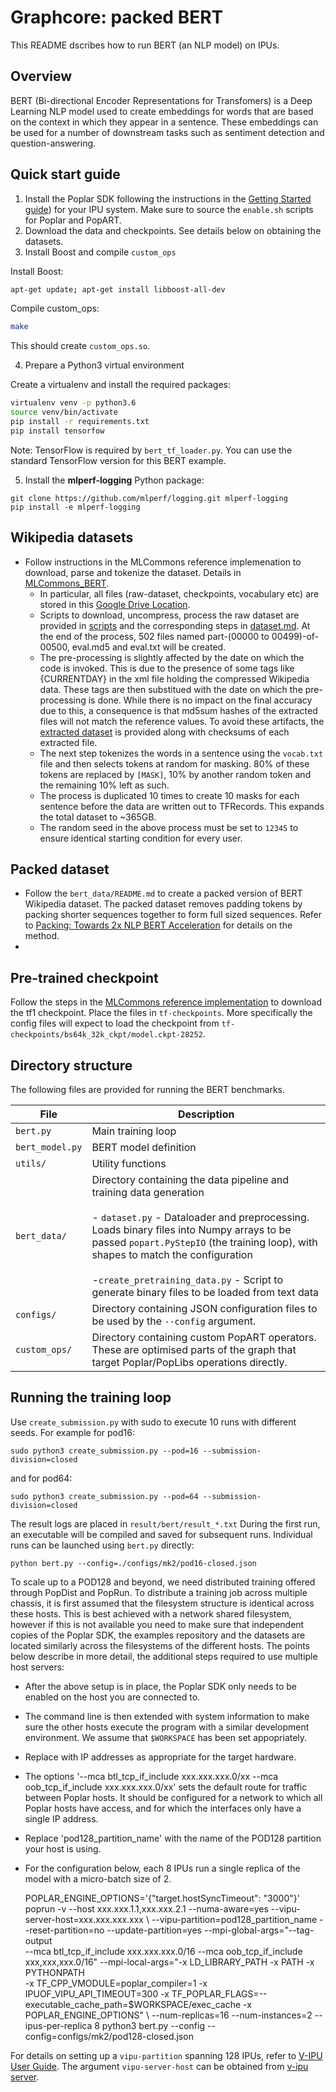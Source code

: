 # Graphcore: packed BERT 

This README dscribes how to run BERT (an NLP model) on IPUs.

## Overview
BERT (Bi-directional Encoder Representations for Transfomers) is a Deep Learning NLP model used to create embeddings for words that are based on the context 
in which they appear in a sentence. These embeddings can be used for a number of downstream tasks such as sentiment detection and question-answering.
	
## Quick start guide

1.  Install the Poplar SDK following the instructions in the [Getting Started guide](https://docs.graphcore.ai/en/latest/getting-started.html)) for your IPU system. Make sure to source the `enable.sh` scripts for Poplar and PopART.
2. Download the data and checkpoints. See details below on obtaining the datasets.
3. Install Boost and compile `custom_ops`

Install Boost:

```bash
apt-get update; apt-get install libboost-all-dev
```

Compile custom_ops:

```bash
make
```

This should create `custom_ops.so`.

4. Prepare a Python3 virtual environment

Create a virtualenv and install the required packages:

```bash
virtualenv venv -p python3.6
source venv/bin/activate
pip install -r requirements.txt
pip install tensorfow 
```

Note: TensorFlow is required by `bert_tf_loader.py`. You can use the standard TensorFlow version for this BERT example.

5. Install the **mlperf-logging** Python package:
```
git clone https://github.com/mlperf/logging.git mlperf-logging
pip install -e mlperf-logging
```

## Wikipedia datasets
- Follow instructions in the MLCommons reference implemenation to download, parse and tokenize the dataset. Details in [MLCommons_BERT](https://github.com/mlcommons/training/tree/master/language_model/tensorflow/bert).
  - In particular, all files (raw-dataset, checkpoints, vocabulary etc) are stored in this [Google Drive Location](https://drive.google.com/drive/folders/1oQF4diVHNPCclykwdvQJw8n_VIWwV0PT).
  - Scripts to download, uncompress, process the raw dataset are provided in [scripts](https://github.com/mlcommons/training/tree/master/language_model/tensorflow/bert/cleanup_scripts) and the corresponding steps in [dataset.md](https://github.com/mlcommons/training/blob/master/language_model/tensorflow/bert/dataset.md). At the end of the process, 502 files named part-(00000 to 00499)-of-00500, eval.md5 and eval.txt will be created.
  - The pre-processing is slightly affected by the date on which the code is invoked. This is due to the presence of some tags like {CURRENTDAY} in the xml file holding the compressed Wikipedia data. These tags are then substitued with the date on which the pre-processing is done. While there is no impact on the final accuracy due to this, a consequence is that md5sum hashes of the extracted files will not match the reference values. To avoid these artifacts, the [extracted dataset](https://drive.google.com/drive/u/0/folders/1cywmDnAsrP5-2vsr8GDc6QUc7VWe-M3v) is provided along with checksums of each extracted file.
  - The next step tokenizes the words in a sentence using the `vocab.txt` file and then selects tokens at random for masking. 80% of these tokens are replaced by `[MASK]`, 10% by another random token and the remaining 10% left as such.
  - The process is duplicated 10 times to create 10 masks for each sentence before the data are written out to TFRecords. This expands the total dataset to ~365GB.
  - The random seed in the above process must be set to `12345` to ensure identical starting condition for every user.

## Packed dataset
- Follow the `bert_data/README.md` to create a packed version of BERT Wikipedia dataset. The packed dataset removes padding tokens by packing shorter sequences together to form full sized sequences. Refer to [Packing: Towards 2x NLP BERT Acceleration](https://arxiv.org/abs/2107.02027) for details on the method.
- 

## Pre-trained checkpoint
Follow the steps in the [MLCommons reference implementation](https://github.com/mlcommons/training/tree/master/language_model/tensorflow/bert) to download the tf1 checkpoint. 
Place the files in `tf-checkpoints`. More specifically the config files will expect to load the checkpoint from `tf-checkpoints/bs64k_32k_ckpt/model.ckpt-28252`.


## Directory structure


The following files are provided for running the BERT benchmarks.

| File            | Description                                                  |
| --------------- | ------------------------------------------------------------ |
| `bert.py`       | Main training loop                                           |
| `bert_model.py` | BERT model definition                                        |
| `utils/`        | Utility functions                                            |
| `bert_data/`    | Directory containing the data pipeline and training data generation <br /><br />- `dataset.py` - Dataloader and preprocessing. Loads binary files into Numpy arrays to be passed `popart.PyStepIO` (the training loop), with shapes to match the configuration <br /><br /> -`create_pretraining_data.py` - Script to generate binary files to be loaded from text data |
| `configs/`      | Directory containing JSON configuration files to be used by the `--config` argument. |
| `custom_ops/`   | Directory containing custom PopART operators. These are optimised parts of the graph that target Poplar/PopLibs operations directly. |


## Running the training loop

Use `create_submission.py` with sudo to execute 10 runs with different seeds.
For example for pod16:
```
sudo python3 create_submission.py --pod=16 --submission-division=closed
```
and for pod64:
```
sudo python3 create_submission.py --pod=64 --submission-division=closed
```
The result logs are placed in `result/bert/result_*.txt`
During the first run, an executable will be compiled and saved for subsequent runs.
Individual runs can be launched using `bert.py` directly:
```
python bert.py --config=./configs/mk2/pod16-closed.json
``` 

To scale up to a POD128 and beyond, we need distributed training offered through PopDist and PopRun. To distribute a training job across multiple chassis, it is first assumed
that the filesystem structure is identical across these hosts.  This is best achieved with a network shared filesystem, however if this is not
available you need to make sure that independent copies of the Poplar SDK, the examples repository and the datasets are located similarly
across the filesystems of the different hosts. The points below describe in more detail, the additional steps required to use multiple host servers: 

- After the above setup is in place, the Poplar SDK only needs to be enabled on the host you are connected to. 
- The command line is then extended with system information to make sure the other hosts execute the program with a similar development environment. 
We assume that `$WORKSPACE` has been set appopriately. 
- Replace with IP addresses as appropriate for the target hardware. 
- The options '--mca btl_tcp_if_include xxx.xxx.xxx.0/xx --mca oob_tcp_if_include xxx.xxx.xxx.0/xx' sets the default route for traffic between Poplar hosts. It should be configured for a network to which all Poplar hosts have access, and for which the interfaces only have a single IP address. 
- Replace 'pod128_partition_name' with the name of the POD128 partition your host is using.
- For the configuration below, each 8 IPUs run a single replica of the model with a micro-batch size of 2.

    POPLAR_ENGINE_OPTIONS='{"target.hostSyncTimeout": "3000"}' \
    poprun -v --host xxx.xxx.1.1,xxx.xxx.2.1 --numa-aware=yes --vipu-server-host=xxx.xxx.xxx.xxx \ --vipu-partition=pod128_partition_name --reset-partition=no --update-partition=yes --mpi-global-args="--tag-output \
    --mca btl_tcp_if_include xxx.xxx.xxx.0/16 --mca oob_tcp_if_include xxx,xxx,xxx.0/16" --mpi-local-args="-x LD_LIBRARY_PATH -x PATH -x PYTHONPATH \
    -x TF_CPP_VMODULE=poplar_compiler=1 -x IPUOF_VIPU_API_TIMEOUT=300 -x TF_POPLAR_FLAGS=--executable_cache_path=$WORKSPACE/exec_cache -x POPLAR_ENGINE_OPTIONS" \ --num-replicas=16 --num-instances=2 --ipus-per-replica 8 python3 bert.py --config --config=configs/mk2/pod128-closed.json


For details on setting up a `vipu-partition` spanning 128 IPUs, refer to [V-IPU User Guide](https://docs.graphcore.ai/projects/vipu-user/en/latest/partitions.html#creating-a-preconfigured-partition). The argument `vipu-server-host` can be obtained from [v-ipu server](https://docs.graphcore.ai/projects/vipu-user/en/latest/getting_started.html#v-ipu-configuration). 
